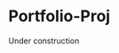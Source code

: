# Portfolio-Proj

Under construction

<!-- Below React Temp -->
<!-- Note
--Look into updating skills cmp with responsive logos
 -->
